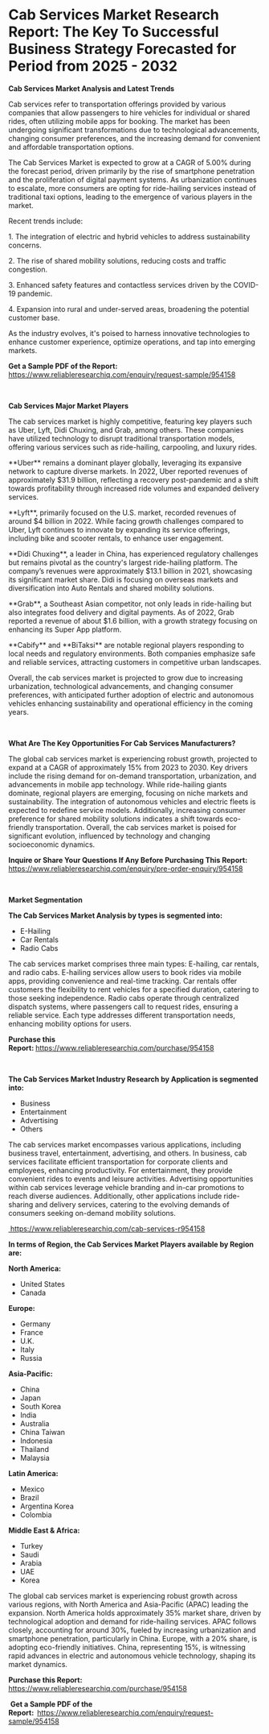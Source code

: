 <p><h1>Cab Services Market Research Report: The Key To Successful Business Strategy Forecasted for Period from 2025 - 2032</h1></p><p><strong>Cab Services Market Analysis and Latest Trends</strong></p>
<p><p>Cab services refer to transportation offerings provided by various companies that allow passengers to hire vehicles for individual or shared rides, often utilizing mobile apps for booking. The market has been undergoing significant transformations due to technological advancements, changing consumer preferences, and the increasing demand for convenient and affordable transportation options.</p><p>The Cab Services Market is expected to grow at a CAGR of 5.00% during the forecast period, driven primarily by the rise of smartphone penetration and the proliferation of digital payment systems. As urbanization continues to escalate, more consumers are opting for ride-hailing services instead of traditional taxi options, leading to the emergence of various players in the market.</p><p>Recent trends include:</p><p>1. The integration of electric and hybrid vehicles to address sustainability concerns.</p><p>2. The rise of shared mobility solutions, reducing costs and traffic congestion.</p><p>3. Enhanced safety features and contactless services driven by the COVID-19 pandemic.</p><p>4. Expansion into rural and under-served areas, broadening the potential customer base.</p><p>As the industry evolves, it's poised to harness innovative technologies to enhance customer experience, optimize operations, and tap into emerging markets.</p></p>
<p><strong>Get a Sample PDF of the Report:&nbsp;</strong> <a href="https://www.reliableresearchiq.com/enquiry/request-sample/954158?utm_campaign=1140&utm_medium=2&utm_source=Github&utm_content=ia&utm_term=16042025&utm_id=cab-services">https://www.reliableresearchiq.com/enquiry/request-sample/954158</a></p>
<p>&nbsp;</p>
<p><strong>Cab Services Major Market Players</strong></p>
<p><p>The cab services market is highly competitive, featuring key players such as Uber, Lyft, Didi Chuxing, and Grab, among others. These companies have utilized technology to disrupt traditional transportation models, offering various services such as ride-hailing, carpooling, and luxury rides.</p><p>**Uber** remains a dominant player globally, leveraging its expansive network to capture diverse markets. In 2022, Uber reported revenues of approximately $31.9 billion, reflecting a recovery post-pandemic and a shift towards profitability through increased ride volumes and expanded delivery services.</p><p>**Lyft**, primarily focused on the U.S. market, recorded revenues of around $4 billion in 2022. While facing growth challenges compared to Uber, Lyft continues to innovate by expanding its service offerings, including bike and scooter rentals, to enhance user engagement.</p><p>**Didi Chuxing**, a leader in China, has experienced regulatory challenges but remains pivotal as the country's largest ride-hailing platform. The company’s revenues were approximately $13.1 billion in 2021, showcasing its significant market share. Didi is focusing on overseas markets and diversification into Auto Rentals and shared mobility solutions.</p><p>**Grab**, a Southeast Asian competitor, not only leads in ride-hailing but also integrates food delivery and digital payments. As of 2022, Grab reported a revenue of about $1.6 billion, with a growth strategy focusing on enhancing its Super App platform.</p><p>**Cabify** and **BiTaksi** are notable regional players responding to local needs and regulatory environments. Both companies emphasize safe and reliable services, attracting customers in competitive urban landscapes.</p><p>Overall, the cab services market is projected to grow due to increasing urbanization, technological advancements, and changing consumer preferences, with anticipated further adoption of electric and autonomous vehicles enhancing sustainability and operational efficiency in the coming years.</p></p>
<p>&nbsp;</p>
<p><strong>What Are The Key Opportunities For Cab Services Manufacturers?</strong></p>
<p><p>The global cab services market is experiencing robust growth, projected to expand at a CAGR of approximately 15% from 2023 to 2030. Key drivers include the rising demand for on-demand transportation, urbanization, and advancements in mobile app technology. While ride-hailing giants dominate, regional players are emerging, focusing on niche markets and sustainability. The integration of autonomous vehicles and electric fleets is expected to redefine service models. Additionally, increasing consumer preference for shared mobility solutions indicates a shift towards eco-friendly transportation. Overall, the cab services market is poised for significant evolution, influenced by technology and changing socioeconomic dynamics.</p></p>
<p><strong>Inquire or Share Your Questions If Any Before Purchasing This Report:</strong> <a href="https://www.reliableresearchiq.com/enquiry/pre-order-enquiry/954158?utm_campaign=1140&utm_medium=2&utm_source=Github&utm_content=ia&utm_term=16042025&utm_id=cab-services">https://www.reliableresearchiq.com/enquiry/pre-order-enquiry/954158</a></p>
<p>&nbsp;</p>
<p><strong>Market Segmentation</strong></p>
<p><strong>The Cab Services Market Analysis by types is segmented into:</strong></p>
<p><ul><li>E-Hailing</li><li>Car Rentals</li><li>Radio Cabs</li></ul></p>
<p><p>The cab services market comprises three main types: E-hailing, car rentals, and radio cabs. E-hailing services allow users to book rides via mobile apps, providing convenience and real-time tracking. Car rentals offer customers the flexibility to rent vehicles for a specified duration, catering to those seeking independence. Radio cabs operate through centralized dispatch systems, where passengers call to request rides, ensuring a reliable service. Each type addresses different transportation needs, enhancing mobility options for users.</p></p>
<p><strong>Purchase this Report:&nbsp;</strong><a href="https://www.reliableresearchiq.com/purchase/954158?utm_campaign=1140&utm_medium=2&utm_source=Github&utm_content=ia&utm_term=16042025&utm_id=cab-services">https://www.reliableresearchiq.com/purchase/954158</a></p>
<p>&nbsp;</p>
<p><strong>The Cab Services Market Industry Research by Application is segmented into:</strong></p>
<p><ul><li>Business</li><li>Entertainment</li><li>Advertising</li><li>Others</li></ul></p>
<p><p>The cab services market encompasses various applications, including business travel, entertainment, advertising, and others. In business, cab services facilitate efficient transportation for corporate clients and employees, enhancing productivity. For entertainment, they provide convenient rides to events and leisure activities. Advertising opportunities within cab services leverage vehicle branding and in-car promotions to reach diverse audiences. Additionally, other applications include ride-sharing and delivery services, catering to the evolving demands of consumers seeking on-demand mobility solutions.</p></p>
<p><a href="https://www.reliableresearchiq.com/cab-services-r954158?utm_campaign=1140&utm_medium=2&utm_source=Github&utm_content=ia&utm_term=16042025&utm_id=cab-services">&nbsp;https://www.reliableresearchiq.com/cab-services-r954158</a></p>
<p><strong>In terms of Region, the Cab Services Market Players available by Region are:</strong></p>
<p>
    <p> <strong> North America: </strong>
        <ul>
            <li>United States</li>
            <li>Canada</li>
        </ul>
        </p> 
    <p> <strong> Europe: </strong>
        <ul>
            <li>Germany</li>
            <li>France</li>
            <li>U.K.</li>
            <li>Italy</li>
            <li>Russia</li>
        </ul>
        </p> 
    <p> <strong> Asia-Pacific: </strong>
        <ul>
            <li>China</li>
            <li>Japan</li>
            <li>South Korea</li>
            <li>India</li>
            <li>Australia</li>
            <li>China Taiwan</li>
            <li>Indonesia</li>
            <li>Thailand</li>
            <li>Malaysia</li>
        </ul>
        </p> 
    <p> <strong> Latin America: </strong>
        <ul>
            <li>Mexico</li>
            <li>Brazil</li>
            <li>Argentina Korea</li>
            <li>Colombia</li>
        </ul>
        </p> 
    <p> <strong> Middle East & Africa: </strong>
        <ul>
            <li>Turkey</li>
            <li>Saudi</li>
            <li>Arabia</li>
            <li>UAE</li>
            <li>Korea</li>
        </ul>
    </p>
    </p>
<p><p>The global cab services market is experiencing robust growth across various regions, with North America and Asia-Pacific (APAC) leading the expansion. North America holds approximately 35% market share, driven by technological adoption and demand for ride-hailing services. APAC follows closely, accounting for around 30%, fueled by increasing urbanization and smartphone penetration, particularly in China. Europe, with a 20% share, is adopting eco-friendly initiatives. China, representing 15%, is witnessing rapid advances in electric and autonomous vehicle technology, shaping its market dynamics.</p></p>
<p><strong>Purchase this Report: </strong><a href="https://www.reliableresearchiq.com/purchase/954158?utm_campaign=1140&utm_medium=2&utm_source=Github&utm_content=ia&utm_term=16042025&utm_id=cab-services">https://www.reliableresearchiq.com/purchase/954158</a></p>
<p>&nbsp;<strong>Get a Sample PDF of the Report:&nbsp;&nbsp;</strong><a href="https://www.reliableresearchiq.com/enquiry/request-sample/954158?utm_campaign=1140&utm_medium=2&utm_source=Github&utm_content=ia&utm_term=16042025&utm_id=cab-services">https://www.reliableresearchiq.com/enquiry/request-sample/954158</a></p>
<p><strong></strong></p>
<p><p></p><p></p><p></p></p>
